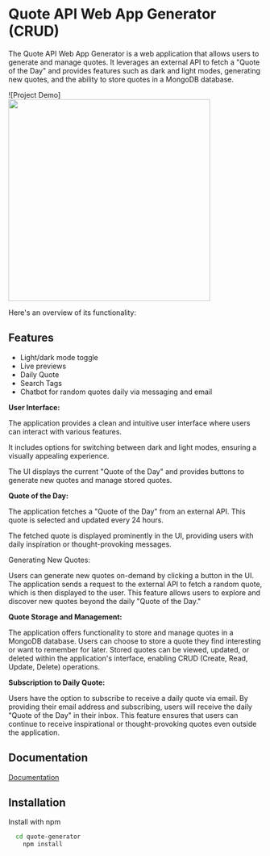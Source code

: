 
# Quote API Web App Generator (CRUD) 

The Quote API Web App Generator is a web application that allows users to generate and manage quotes. 
It leverages an external API to fetch a "Quote of the Day" and provides features such as dark and light modes, generating new quotes, and the ability to store quotes in a MongoDB database. 



![Project Demo] <img src="https://github.com/shirosensei/Quote-Generator/blob/main/Animation.gif" width="400">

Here's an overview of its functionality:


## Features

- Light/dark mode toggle
- Live previews
- Daily Quote
- Search Tags
- Chatbot for random quotes daily via messaging and email


**User Interface:**

The application provides a clean and intuitive user interface where users can interact with various features.

It includes options for switching between dark and light modes, ensuring a visually appealing experience.

The UI displays the current "Quote of the Day" and provides buttons to generate new quotes and manage stored quotes.

**Quote of the Day:**

The application fetches a "Quote of the Day" from an external API. This quote is selected and updated every 24 hours.

The fetched quote is displayed prominently in the UI, providing users with daily inspiration or thought-provoking messages.

Generating New Quotes:

Users can generate new quotes on-demand by clicking a button in the UI.
The application sends a request to the external API to fetch a random quote, which is then displayed to the user.
This feature allows users to explore and discover new quotes beyond the daily "Quote of the Day."

**Quote Storage and Management:**

The application offers functionality to store and manage quotes in a MongoDB database.
Users can choose to store a quote they find interesting or want to remember for later.
Stored quotes can be viewed, updated, or deleted within the application's interface, enabling CRUD (Create, Read, Update, Delete) operations.

**Subscription to Daily Quote:**

Users have the option to subscribe to receive a daily quote via email.
By providing their email address and subscribing, users will receive the daily "Quote of the Day" in their inbox.
This feature ensures that users can continue to receive inspirational or thought-provoking quotes even outside the application.


## Documentation

[Documentation](https://linktodocumentation)


## Installation

Install with npm

```bash
  cd quote-generator
    npm install
```
    




